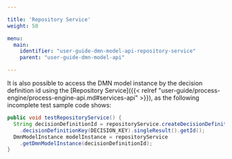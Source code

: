```yaml
---

title: 'Repository Service'
weight: 50

menu:
  main:
    identifier: "user-guide-dmn-model-api-repository-service"
    parent: "user-guide-dmn-model-api"

---
```



It is also possible to access the DMN model instance by the decision definition id using the [Repository Service]({{< relref "user-guide/process-engine/process-engine-api.md#services-api" >}}), as the following incomplete test sample code shows:

```java
public void testRepositoryService() {
  String decisionDefinitionId = repositoryService.createDecisionDefinitionQuery()
    .decisionDefinitionKey(DECISION_KEY).singleResult().getId();
  DmnModelInstance modelInstance = repositoryService
    .getDmnModelInstance(decisionDefinitionId);
}
```
